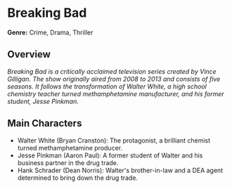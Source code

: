 # Breaking Bad

**Genre:** Crime, Drama, Thriller

## **Overview**
*Breaking Bad is a critically acclaimed television series created by Vince Gilligan. The show originally aired from 2008 to 2013 and consists of five seasons. It follows the transformation of Walter White, a high school chemistry teacher turned methamphetamine manufacturer, and his former student, Jesse Pinkman.*

## Main Characters
- Walter White (Bryan Cranston): The protagonist, a brilliant chemist turned methamphetamine producer.
- Jesse Pinkman (Aaron Paul): A former student of Walter and his business partner in the drug trade.
- Hank Schrader (Dean Norris): Walter's brother-in-law and a DEA agent determined to bring down the drug trade.
